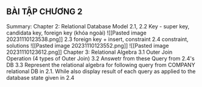 ## BÀI TẬP CHƯƠNG 2

Summary:
Chapter 2: Relational Database Model 
 2.1, 2.2 Key - super key, candidata key, foreign key (khóa ngoài)
 ![[Pasted image 20231110123538.png]]
	2.3  foreign key + insert, constraint
	2.4 constraint, solutions
	![[Pasted image 20231110123552.png]]
	![[Pasted image 20231110123612.png]]
Chapter 3: Relational Algebra
3.1  Outer Join Operation (4 types of Outer Join)
3.2  Answetr from these Query from 2.4's DB
3.3  Represent the relational algebra for following query from COMPANY relational DB  in 2.1. While also display result of each query as applied to the database state given in 2.4


